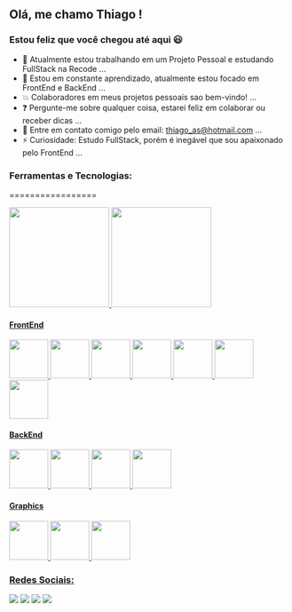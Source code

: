 ## Olá, me chamo Thiago ! 
### Estou feliz que você chegou até aqui :smiley:

- :hammer: Atualmente estou trabalhando em um Projeto Pessoal e estudando FullStack na Recode ...
- :honeybee: Estou em constante aprendizado, atualmente estou focado em FrontEnd e BackEnd ...
- :boom: Colaboradores em meus projetos pessoais sao bem-vindo! ...
- :question: Pergunte-me sobre qualquer coisa, estarei feliz em colaborar ou receber dicas ...
- :email: Entre em contato comigo pelo email: thiago_as@hotmail.com ...
- ⚡ Curiosidade: Estudo FullStack, porém é inegável que sou apaixonado pelo FrontEnd ...

<div align="left">
  <h3>Ferramentas e Tecnologias:</h3>
  =================
   <p>
    <a href="https://github.com/thiagoalmeidas">
    <img height="180em" src="https://github-readme-stats.vercel.app/api/top-langs/?username=thiagoalmeidas&layout=compact&langs_count=7&theme=dracula"/>
    <img height="180em" src="https://github-readme-stats.vercel.app/api?username=thiagoalmeidas&show_icons=true&theme=dracula&include_all_commits=true&count_private=true"/>
  </p>
  
  <div>
    <h4>FrontEnd</h4>
    <img width="70px" src="https://cdn.jsdelivr.net/gh/devicons/devicon/icons/html5/html5-original-wordmark.svg" />
    <img width="70px" src="https://cdn.jsdelivr.net/gh/devicons/devicon/icons/css3/css3-original-wordmark.svg" />
    <img width="70px" src="https://cdn.jsdelivr.net/gh/devicons/devicon/icons/bootstrap/bootstrap-original-wordmark.svg" />
    <img width="70px" src="https://cdn.jsdelivr.net/gh/devicons/devicon/icons/sass/sass-original.svg" />
    <img width="70px" src="https://cdn.jsdelivr.net/gh/devicons/devicon/icons/javascript/javascript-original.svg" />
    <img width="70px" src="https://cdn.jsdelivr.net/gh/devicons/devicon/icons/react/react-original-wordmark.svg" />
    <img width="70px" src="https://cdn.jsdelivr.net/gh/devicons/devicon/icons/nodejs/nodejs-plain-wordmark.svg" />
  </div>
  
  <div>
    <h4>BackEnd</h4>
    <img width="70px" src="https://cdn.jsdelivr.net/gh/devicons/devicon/icons/spring/spring-original-wordmark.svg" />
    <img width="70px" src="https://cdn.jsdelivr.net/gh/devicons/devicon/icons/dotnetcore/dotnetcore-original.svg" />
    <img width="70px" src="https://cdn.jsdelivr.net/gh/devicons/devicon/icons/csharp/csharp-original.svg" />
    <img width="70px" src="https://cdn.jsdelivr.net/gh/devicons/devicon/icons/mysql/mysql-original-wordmark.svg" />       
  </div>
  
  <div>
    <h4>Graphics</h4>
    <img width="70px" src="https://cdn.jsdelivr.net/gh/devicons/devicon/icons/photoshop/photoshop-line.svg" />
    <img width="70px" src="https://cdn.jsdelivr.net/gh/devicons/devicon/icons/figma/figma-original.svg" />
    <img width="70px" src="https://cdn.jsdelivr.net/gh/devicons/devicon/icons/illustrator/illustrator-line.svg" />
  </div> 
  
</div>


<div align="left">
  <h3>Redes Sociais:</h3>
  <a href="https://instagram.com/m.urb" target="_blank"><img src="https://img.shields.io/badge/-Instagram-%23E4405F?style=for-the-badge&logo=instagram&logoColor=white" target="_blank"></a>  
  <a href = "mailto:thiago_as@hotmail.com"><img src="https://img.shields.io/badge/Gmail-D14836?style=for-the-badge&logo=gmail&logoColor=white" target="_blank"></a>  
  <a href="https://www.linkedin.com/in/thiago-almeida-76b72b142/" target="_blank"><img src="https://img.shields.io/badge/-LinkedIn-%230077B5?style=for-the-badge&logo=linkedin&logoColor=white" target="_blank"></a>
  <a href = "https://api.whatsapp.com/send?phone=5511946703672&text=Olá vi seu contato no GitHub!, podemos falar?"><img src="https://img.shields.io/badge/Whatsapp-D148343?style=for-the-badge&logo=whatsapp&logoColor=white" target="_blank"></a>         
</div>

